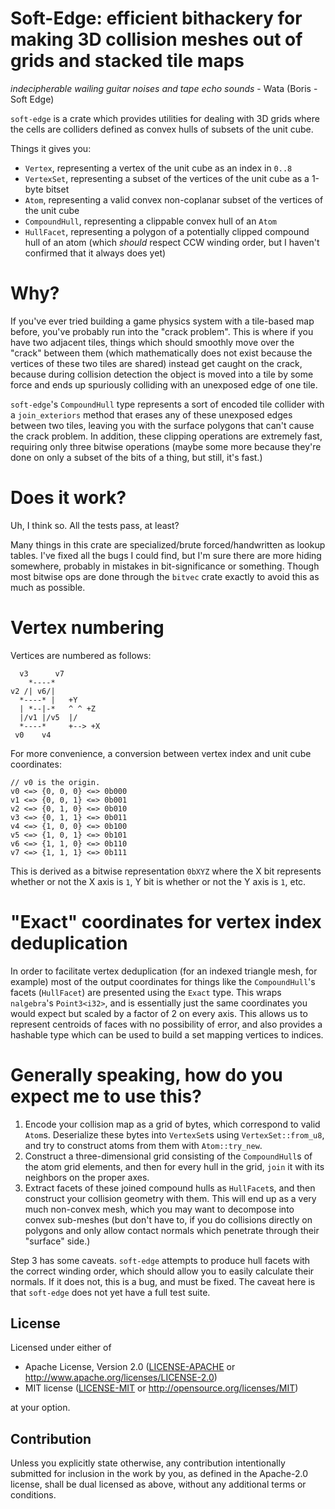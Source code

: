 # Soft-Edge: efficient bithackery for making 3D collision meshes out of grids and stacked tile maps

*indecipherable wailing guitar noises and tape echo sounds* - Wata (Boris - Soft Edge)

`soft-edge` is a crate which provides utilities for dealing with 3D grids where the cells are
colliders defined as convex hulls of subsets of the unit cube.

Things it gives you:
- `Vertex`, representing a vertex of the unit cube as an index in `0..8`
- `VertexSet`, representing a subset of the vertices of the unit cube as a 1-byte bitset
- `Atom`, representing a valid convex non-coplanar subset of the vertices of the unit cube
- `CompoundHull`, representing a clippable convex hull of an `Atom`
- `HullFacet`, representing a polygon of a potentially clipped compound hull of an atom (which
  *should* respect CCW winding order, but I haven't confirmed that it always does yet)

# Why?

If you've ever tried building a game physics system with a tile-based map before, you've
probably run into the "crack problem". This is where if you have two adjacent tiles, things
which should smoothly move over the "crack" between them (which mathematically does not exist
because the vertices of these two tiles are shared) instead get caught on the crack, because
during collision detection the object is moved into a tile by some force and ends up spuriously
colliding with an unexposed edge of one tile.

`soft-edge`'s `CompoundHull` type represents a sort of encoded tile collider with a
`join_exteriors` method that erases any of these unexposed edges between two tiles, leaving you
with the surface polygons that can't cause the crack problem. In addition, these clipping
operations are extremely fast, requiring only three bitwise operations (maybe some more because
they're done on only a subset of the bits of a thing, but still, it's fast.)

# Does it work?

Uh, I think so. All the tests pass, at least?

Many things in this crate are specialized/brute forced/handwritten as lookup tables. I've fixed
all the bugs I could find, but I'm sure there are more hiding somewhere, probably in mistakes in
bit-significance or something. Though most bitwise ops are done through the `bitvec` crate
exactly to avoid this as much as possible.

# Vertex numbering

Vertices are numbered as follows:

```
  v3      v7
    *----*
v2 /| v6/|
  *----* |   +Y
  | *--|-*   ^ ^ +Z
  |/v1 |/v5  |/
  *----*     +--> +X
 v0    v4
```

For more convenience, a conversion between vertex index and unit cube coordinates:

```
// v0 is the origin.
v0 <=> {0, 0, 0} <=> 0b000
v1 <=> {0, 0, 1} <=> 0b001
v2 <=> {0, 1, 0} <=> 0b010
v3 <=> {0, 1, 1} <=> 0b011
v4 <=> {1, 0, 0} <=> 0b100
v5 <=> {1, 0, 1} <=> 0b101
v6 <=> {1, 1, 0} <=> 0b110
v7 <=> {1, 1, 1} <=> 0b111
```

This is derived as a bitwise representation `0bXYZ` where the X bit represents whether or not
the X axis is `1`, Y bit is whether or not the Y axis is `1`, etc.

# "Exact" coordinates for vertex index deduplication

In order to facilitate vertex deduplication (for an indexed triangle mesh, for example) most of
the output coordinates for things like the `CompoundHull`'s facets (`HullFacet`) are
presented using the `Exact` type. This wraps `nalgebra`'s `Point3<i32>`, and is essentially
just the same coordinates you would expect but scaled by a factor of 2 on every axis. This
allows us to represent centroids of faces with no possibility of error, and also provides a
hashable type which can be used to build a set mapping vertices to indices.

# Generally speaking, how do you expect me to use this?

1. Encode your collision map as a grid of bytes, which correspond to valid `Atom`s.
   Deserialize these bytes into `VertexSet`s using `VertexSet::from_u8`, and try to
   construct atoms from them with `Atom::try_new`.
2. Construct a three-dimensional grid consisting of the `CompoundHull`s of the atom grid elements,
   and then for every hull in the grid, `join` it with its neighbors on the proper axes.
3. Extract facets of these joined compound hulls as `HullFacet`s, and then construct your
   collision geometry with them. This will end up as a very much non-convex mesh, which you may
   want to decompose into convex sub-meshes (but don't have to, if you do collisions directly on
   polygons and only allow contact normals which penetrate through their "surface" side.)

Step 3 has some caveats. `soft-edge` attempts to produce hull facets with the correct winding
order, which should allow you to easily calculate their normals. If it does not, this is a bug,
and must be fixed. The caveat here is that `soft-edge` does not yet have a full test suite.

## License

Licensed under either of

 * Apache License, Version 2.0
   ([LICENSE-APACHE](LICENSE-APACHE) or http://www.apache.org/licenses/LICENSE-2.0)
 * MIT license
   ([LICENSE-MIT](LICENSE-MIT) or http://opensource.org/licenses/MIT)

at your option.

## Contribution

Unless you explicitly state otherwise, any contribution intentionally submitted
for inclusion in the work by you, as defined in the Apache-2.0 license, shall be
dual licensed as above, without any additional terms or conditions.

